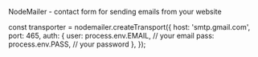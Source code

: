 NodeMailer - contact form for sending emails from your website

const transporter = nodemailer.createTransport({
  host: 'smtp.gmail.com',
  port: 465,
  auth: {
    user: process.env.EMAIL, // your email
    pass: process.env.PASS, // your password
  },
});
